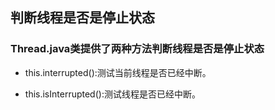 ## 判断线程是否是停止状态

### Thread.java类提供了两种方法判断线程是否是停止状态
- this.interrupted():测试当前线程是否已经中断。

- this.isInterrupted():测试线程是否已经中断。